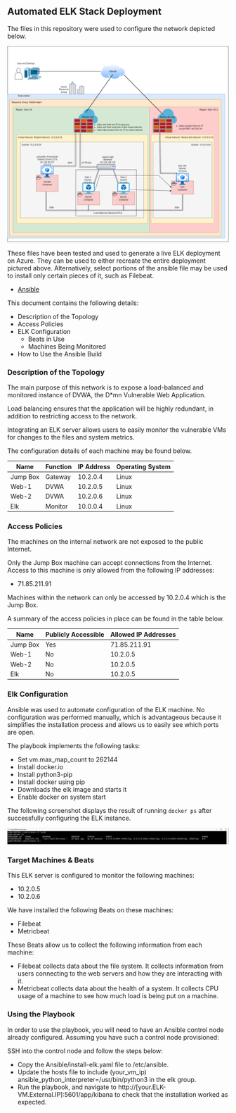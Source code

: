 ## Automated ELK Stack Deployment

The files in this repository were used to configure the network depicted below.

![TODO: Update the path with the name of your diagram](Images/Network_diagram.png)

These files have been tested and used to generate a live ELK deployment on Azure. They can be used to either recreate the entire deployment pictured above. Alternatively, select portions of the ansible file may be used to install only certain pieces of it, such as Filebeat.

- [Ansible](https://github.com/Silvenore/Fundamentals/tree/main/Ansible)

This document contains the following details:
- Description of the Topology
- Access Policies
- ELK Configuration
  - Beats in Use
  - Machines Being Monitored
- How to Use the Ansible Build


### Description of the Topology

The main purpose of this network is to expose a load-balanced and monitored instance of DVWA, the D*mn Vulnerable Web Application.

Load balancing ensures that the application will be highly redundant, in addition to restricting access to the network.

Integrating an ELK server allows users to easily monitor the vulnerable VMs for changes to the files and system metrics.

The configuration details of each machine may be found below.

| Name     | Function | IP Address | Operating System |
|----------|----------|------------|------------------|
| Jump Box | Gateway  | 10.2.0.4   | Linux            |
| Web-1    | DVWA     | 10.2.0.5   | Linux            |
| Web-2    | DVWA     | 10.2.0.6   | Linux            |
| Elk      | Monitor  | 10.0.0.4   | Linux            |

### Access Policies

The machines on the internal network are not exposed to the public Internet. 

Only the Jump Box machine can accept connections from the Internet. Access to this machine is only allowed from the following IP addresses:
- 71.85.211.91

Machines within the network can only be accessed by 10.2.0.4 which is the Jump Box.

A summary of the access policies in place can be found in the table below.

| Name     | Publicly Accessible | Allowed IP Addresses |
|----------|---------------------|----------------------|
| Jump Box | Yes                 | 71.85.211.91         |
| Web-1    | No                  | 10.2.0.5             |
| Web-2    | No                  | 10.2.0.5             |
| Elk      | No                  | 10.2.0.5             |

### Elk Configuration

Ansible was used to automate configuration of the ELK machine. No configuration was performed manually, which is advantageous because it simplifies the installation process and allows us to easily see which ports are open.  

The playbook implements the following tasks:
- Set vm.max_map_count to 262144
- Install docker.io
- Install python3-pip
- Install docker using pip
- Downloads the elk image and starts it
- Enable docker on system start

The following screenshot displays the result of running `docker ps` after successfully configuring the ELK instance.

![TODO: Update the path with the name of your screenshot of docker ps output](Images/docker_ps_output.png)

### Target Machines & Beats
This ELK server is configured to monitor the following machines:
- 10.2.0.5
- 10.2.0.6

We have installed the following Beats on these machines:
- Filebeat
- Metricbeat

These Beats allow us to collect the following information from each machine:
- Filebeat collects data about the file system. It collects information from users connecting to the web servers and how they are interacting with it.
- Metricbeat collects data about the health of a system. It collects CPU usage of a machine to see how much load is being put on a machine. 


### Using the Playbook
In order to use the playbook, you will need to have an Ansible control node already configured. Assuming you have such a control node provisioned: 

SSH into the control node and follow the steps below:
- Copy the Ansible/install-elk.yaml file to /etc/ansible.
- Update the hosts file to include (your_vm_ip) ansible_python_interpreter=/usr/bin/python3 in the elk group.
- Run the playbook, and navigate to http://[your.ELK-VM.External.IP]:5601/app/kibana to check that the installation worked as expected.
